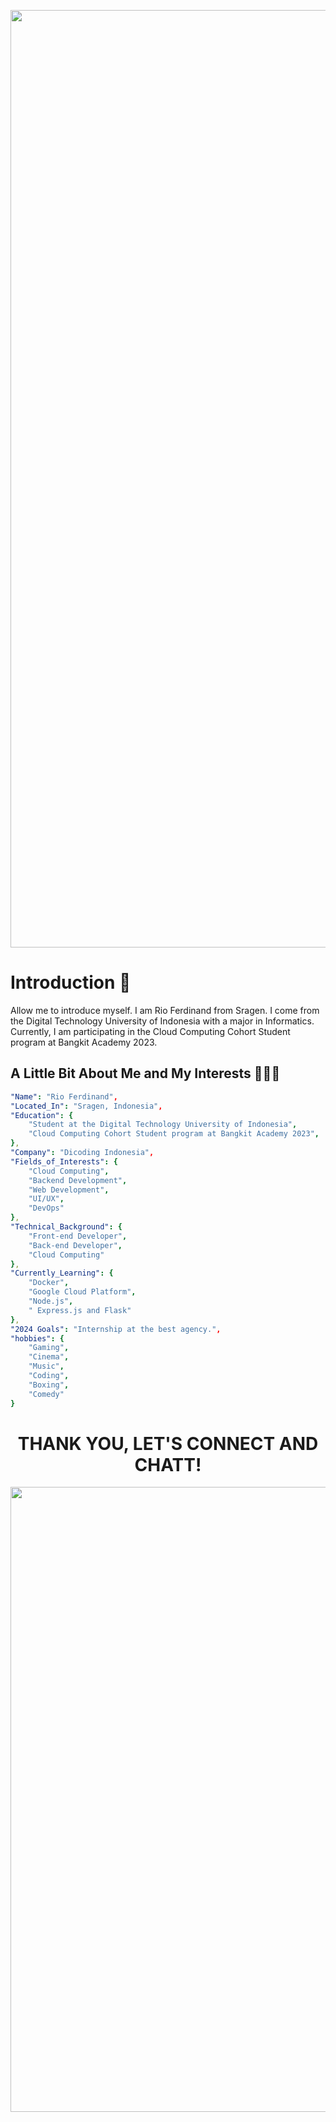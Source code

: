 <p align="center">
  <img width="1500" src="https://capsule-render.vercel.app/api?type=waving&color=gradient&text=Hello!&height=250&section=header"/>
</p>

# Introduction 👋
Allow me to introduce myself. I am Rio Ferdinand from Sragen. I come from the Digital Technology University of Indonesia with a major in Informatics. Currently, I am participating in the Cloud Computing Cohort Student program at Bangkit Academy 2023.

## A Little Bit About Me and My Interests 👨🏻‍💻

```yaml
"Name": "Rio Ferdinand",
"Located_In": "Sragen, Indonesia",
"Education": {
    "Student at the Digital Technology University of Indonesia",
    "Cloud Computing Cohort Student program at Bangkit Academy 2023",
},
"Company": "Dicoding Indonesia",
"Fields_of_Interests": {
    "Cloud Computing",
    "Backend Development",
    "Web Development",
    "UI/UX",
    "DevOps"
},
"Technical_Background": {
    "Front-end Developer",
    "Back-end Developer",
    "Cloud Computing"
},
"Currently_Learning": {
    "Docker", 
    "Google Cloud Platform", 
    "Node.js",
    " Express.js and Flask"
},
"2024 Goals": "Internship at the best agency.",
"hobbies": {
    "Gaming", 
    "Cinema", 
    "Music", 
    "Coding",
    "Boxing", 
    "Comedy"
}
```

#
<h1 align="center">THANK YOU, LET'S CONNECT AND CHATT! </h1>

<p>
    <img width="1000" src="https://github.com/saadeghi/saadeghi/blob/master/dino.gif?raw=true"/>
</p>
